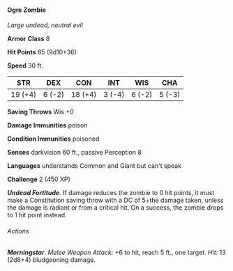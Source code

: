 #### Ogre Zombie

*Large undead, neutral evil*

**Armor Class** 8

**Hit Points** 85 (9d10+36)

**Speed** 30 ft.

| STR     | DEX    | CON     | INT    | WIS    | CHA    |
|---------|--------|---------|--------|--------|--------|
| 19 (+4) | 6 (-2) | 18 (+4) | 3 (-4) | 6 (-2) | 5 (-3) |

**Saving Throws** Wis +0

**Damage Immunities** poison

**Condition Immunities** poisoned

**Senses** darkvision 60 ft., passive Perception 8

**Languages** understands Common and Giant but can't speak

**Challenge** 2 (450 XP)

***Undead Fortitude***. If damage reduces the zombie to 0 hit points, it must make a Constitution saving throw with a DC of 5+the damage taken, unless the damage is radiant or from a critical hit. On a success, the zombie drops to 1 hit point instead.

###### Actions

***Morningstar***. *Melee Weapon Attack:* +6 to hit, reach 5 ft., one target. *Hit:* 13 (2d8+4) bludgeoning damage.
